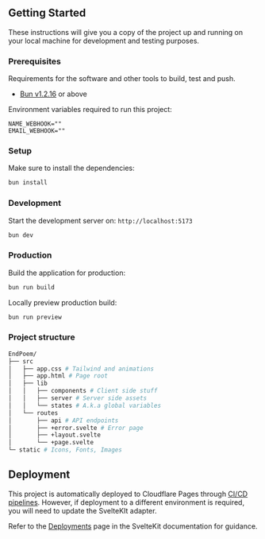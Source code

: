 ## Getting Started

These instructions will give you a copy of the project up and running on your local machine for development and testing purposes.

### Prerequisites

Requirements for the software and other tools to build, test and push.

- [Bun v1.2.16](https://bun.sh/) or above

Environment variables required to run this project:

```Properties
NAME_WEBHOOK=""
EMAIL_WEBHOOK=""
```

### Setup

Make sure to install the dependencies:

```bash
bun install
```

### Development

Start the development server on: `http://localhost:5173`

```bash
bun dev
```

### Production

Build the application for production:

```bash
bun run build
```

Locally preview production build:

```bash
bun run preview
```

### Project structure

```bash
EndPoem/
├── src
│   ├── app.css # Tailwind and animations
│   ├── app.html # Page root
│   ├── lib
│   │   ├── components # Client side stuff
│   │   ├── server # Server side assets
│   │   └── states # A.k.a global variables
│   └── routes
│       ├── api # API endpoints
│       ├── +error.svelte # Error page
│       ├── +layout.svelte
│       └── +page.svelte
└─ static # Icons, Fonts, Images
```

## Deployment

This project is automatically deployed to Cloudflare Pages through [CI/CD pipelines](https://github.com/seh-GAH-toh/EndPoem/tree/main/.github/workflows). However, if deployment to a different environment is required, you will need to update the SvelteKIt adapter.

Refer to the [Deployments](https://svelte.dev/docs/kit/adapter-auto) page in the SvelteKit documentation for guidance.